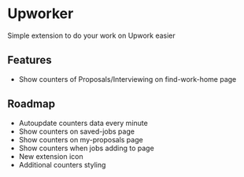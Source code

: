 # Upworker
Simple extension to do your work on Upwork easier

## Features
* Show counters of Proposals/Interviewing on find-work-home page

## Roadmap

* Autoupdate counters data every minute
* Show counters on saved-jobs page
* Show counters on my-proposals page
* Show counters when jobs adding to page
* New extension icon
* Additional counters styling
